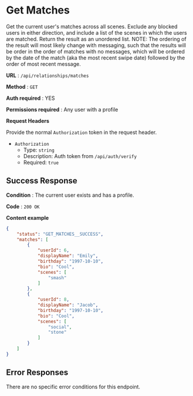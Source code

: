 # Get Matches

Get the current user's matches across all scenes. Exclude any blocked users
in either direction, and include a list of the scenes in which the users are matched.
Return the result as an unordered list. NOTE: The ordering of the result will most likely change
with messaging, such that the results will be order in the order of matches with no messages, which
will be ordered by the date of the match (aka the most recent swipe date) followed by the order
of most recent message.

**URL** : `/api/relationships/matches`

**Method** : `GET`

**Auth required** : YES

**Permissions required** : Any user with a profile

**Request Headers**

Provide the normal `Authorization` token in the request header.

* `Authorization`
  * Type: `string`
  * Description: Auth token from `/api/auth/verify`
  * Required: `true`

## Success Response

**Condition** : The current user exists and has a profile.

**Code** : `200 OK`

**Content example**

```json
{
    "status": "GET_MATCHES__SUCCESS",
    "matches": [
        {
            "userId": 6,
            "displayName": "Emily",
            "birthday": "1997-10-10",
            "bio": "Cool",
            "scenes": [
                "smash"
            ]
        },
        {
            "userId": 8,
            "displayName": "Jacob",
            "birthday": "1997-10-10",
            "bio": "Cool",
            "scenes": [
                "social",
                "stone"
            ]
        }
    ]
}
```

## Error Responses

There are no specific error conditions for this endpoint.
